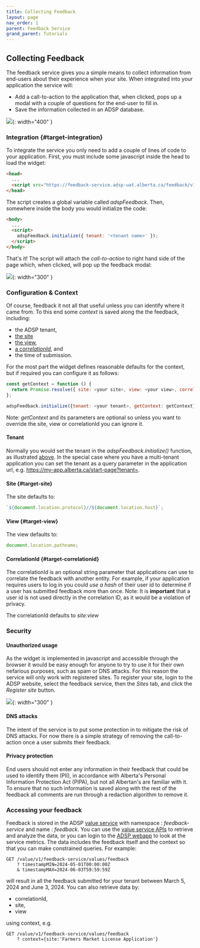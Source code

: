```yaml
---
title: Collecting Feedback
layout: page
nav_order: 1
parent: Feedback Service
grand_parent: Tutorials
---
```


## Collecting Feedback

The feedback service gives you a simple means to collect information from end-users about their experience when your site. When integrated into your application the service will:

- Add a call-to-action to the application that, when clicked, pops up a modal with a couple of questions for the end-user to fill in.
- Save the information collected in an ADSP database.

![](/adsp-monorepo/assets/feedback-service/feedbackWidget.png){: width="400" }

### Integration {#target-integration}

To integrate the service you only need to add a couple of lines of code to your application. First, you must include some javascript inside the head to load the widget:

```html
<head>
  ...
  <script src="https://feedback-service.adsp-uat.alberta.ca/feedback/v1/script/adspFeedback.js"></script>
</head>
```

The script creates a global variable called _adspFeedback_. Then, somewhere inside the body you would initialize the code:

```html
<body>
  ...
  <script>
    adspFeedback.initialize({ tenant: '<tenant name>' });
  </script>
</body>
```

That's it! The script will attach the _call-to-action_ to right hand side of the page which, when clicked, will pop up the feedback modal:

![](/adsp-monorepo/assets/feedback-service/call-to-action.png){: width="300" }

### Configuration & Context

Of course, feedback it not all that useful unless you can identify where it came from. To this end some _context_ is saved along the the feedback, including:

- the ADSP tenant,
- [the site](#target-site)
- [the view](#target-view),
- [a _correlationId_](#target-correlationid), and
- the time of submission.

For the most part the widget defines reasonable defaults for the context, but if required you can configure it as follows:

```javascript
const getContext = function () {
  return Promise.resolve({ site: <your site>, view: <your view>, correlationId:<an id> });
};

adspFeedback.initialize({tenant: <your tenant>, getContext: getContext})
```

Note: _getContext_ and its parameters are optional so unless you want to override the site, view or correlationId you can ignore it.

#### Tenant

Normally you would set the tenant in the _adspFeedback.initialize()_ function, as illustrated [above](#target-integration). In the special case where you have a multi-tenant application you can set the tenant as a query parameter in the application url, e.g. https://my-app.alberta.ca/start-page?tenant=<tenant name>.

#### Site {#target-site}

The site defaults to:

```javascript
`${document.location.protocol}//${document.location.host}`;
```

#### View {#target-view}

The view defaults to:

```javascript
document.location.pathname;
```

#### CorrelationId {#target-correlationid}

The correlationId is an optional string parameter that applications can use to correlate the feedback with another entity. For example, if your application requires users to log in you could _use a hash_ of their user id to determine if a user has submitted feedback more than once. Note: It is **important** that a user id is not used directly in the correlation ID, as it would be a violation of privacy.

The correlationId defaults to _site:view_

### Security

#### Unauthorized usage

As the widget is implemented in javascript and accessible through the browser it would be easy enough for anyone to try to use it for their own nefarious purposes, such as spam or DNS attacks. For this reason the service will only work with registered sites. To register your site, login to the ADSP website, select the feedback service, then the _Sites_ tab, and click the _Register site_ button.

![](/adsp-monorepo/assets/feedback-service/registerSite.png){: width="300" }

#### DNS attacks

The intent of the service is to put some protection in to mitigate the risk of DNS attacks. For now there is a simple strategy of removing the call-to-action once a user submits their feedback.

#### Privacy protection

End users should not enter any information in their feedback that could be used to identify them (PII), in accordance with Alberta's Personal Information Protection Act (PIPA), but not all Albertan's are familiar with it. To ensure that no such information is saved along with the rest of the feedback all comments are run through a redaction algorithm to remove it.

### Accessing your feedback

Feedback is stored in the ADSP [value service](https://govalta.github.io/adsp-monorepo/services/value-service.html) with namespace : _feedback-service_ and name : _feedback_. You can use the [value service APIs](https://api.adsp-dev.gov.ab.ca/autotest/?urls.primaryName=Value%20service) to retrieve and analyze the data, or you can login to the [ADSP webapp](https://adsp-uat.alberta.ca) to look at the service metrics. The data includes the feedback itself and the context so that you can make constrained queries. For example:

```
GET /value/v1/feedback-service/values/feedback
    ? timestampMIN=2024-05-01T00:00:00Z
    & timestampMAX=2024-06-03T59:59:59Z
```

will result in all the feedback submitted for your tenant between March 5, 2024 and June 3, 2024. You can also retrieve data by:

- correlationId,
- site,
- view

using context, e.g.

```
GET /value/v1/feedback-service/values/feedback
    ? context={site:'Farmers Market License Application'}
```
